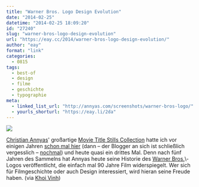 ```yaml
---
title: "Warner Bros. Logo Design Evolution"
date: "2014-02-25"
datetime: "2014-02-25 18:09:20"
id: "27240"
slug: "warner-bros-logo-design-evolution"
url: "https://eay.cc/2014/warner-bros-logo-design-evolution/"
author: "eay"
format: "link"
categories:
  - 0815
tags:
  - best-of
  - design
  - filme
  - geschichte
  - typographie
meta:
  - linked_list_url: "http://annyas.com/screenshots/warner-bros-logo/"
  - yourls_shorturl: "https://eay.li/2da"
---
```


[![](https://eay.cc/uploads/2014/warnerbrosevolution.jpg)](http://annyas.com/screenshots/warner-bros-logo/)

[Christian Annyas](http://annyas.com/)' großartige [Movie Title Stills Collection](http://annyas.com/screenshots/) hatte ich vor einigen Jahren [schon mal hier](//eay.cc/2009/the-movie-title-stills-collection/) (dann – der Blogger an sich ist schließlich vergesslich – [nochmal](//eay.cc/2012/the-movie-title-stills-collection-2/)) und heute quasi ein drittes Mal. Denn nach fünf Jahren des Sammelns hat Annyas heute seine Historie des [Warner Bros.](https://en.wikipedia.org/wiki/Warner_Bros.)\-Logos veröffentlicht, die einfach mal 90 Jahre Film widerspiegelt. Wer sich für Filmgeschichte oder auch Design interessiert, wird hieran seine Freude haben. (via [Khoi Vinh](http://www.subtraction.com/2014/02/25/the-evolution-of-the-warner-bros-logo))
